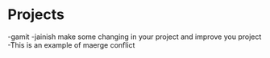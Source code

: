 # Projects
-gamit
-jainish make some changing in your project and improve you project
-This is an example of maerge conflict
